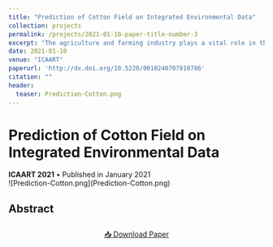 ```yaml
---
title: "Prediction of Cotton Field on Integrated Environmental Data"
collection: projects
permalink: /projects/2021-01-10-paper-title-number-3
excerpt: "The agriculture and farming industry plays a vital role in the economy. However, the importance of agriculture cannot be fully quantified in terms of its economic profit."
date: 2021-01-10
venue: "ICAART"
paperurl: 'http://dx.doi.org/10.5220/0010240707810786'
citation: "" 
header:
  teaser: Prediction-Cotton.png
---
```


<div class="project-header">
  <h1>Prediction of Cotton Field on Integrated Environmental Data</h1>
  <div class="project-meta">
    <strong>ICAART 2021</strong> • Published in January 2021
  </div>
</div>

<div class="project-card">
  ![Prediction-Cotton.png](Prediction-Cotton.png)
  
  ## Abstract
  
  
</div>

<div style="text-align: center; margin: 2em 0;">
    <a href="http://dx.doi.org/10.5220/0010240707810786" target="_blank" class="btn-enhanced btn-primary">
        📥 Download Paper
    </a>
</div>
